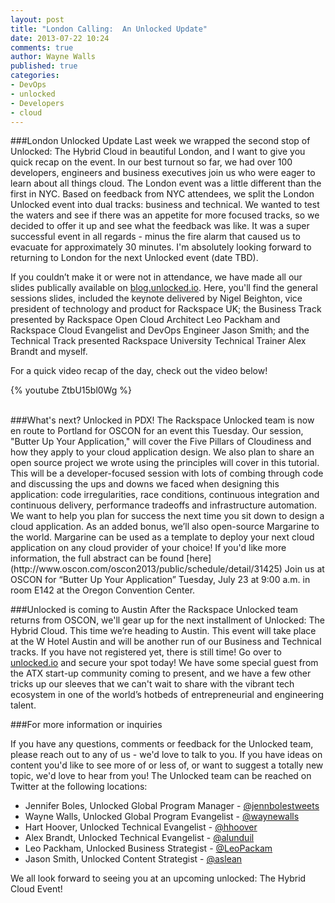 ```yaml
---
layout: post
title: "London Calling:  An Unlocked Update"
date: 2013-07-22 10:24
comments: true
author: Wayne Walls
published: true
categories: 
- DevOps
- unlocked
- Developers
- cloud
---
```


###London Unlocked Update
Last week we wrapped the second stop of Unlocked: The Hybrid Cloud in beautiful London, and I want to give you quick recap on the event.
In our best turnout so far, we had over 100 developers, engineers and business executives join us who were eager to learn about all things cloud. The London event was a little different than the first in NYC. Based on feedback from NYC attendees, we split the London Unlocked event into dual tracks: business and technical. We wanted to test the waters and see if there was an appetite for more focused tracks, so we decided to offer it up and see what the feedback was like. 
It was a super successful event in all regards - minus the fire alarm that caused us to evacuate for approximately 30 minutes. I'm absolutely looking forward to returning to London for the next Unlocked event (date TBD). <!-- more -->

If you couldn’t make it or were not in attendance, we have made all our slides publically available on [blog.unlocked.io](http://unlocked.io). Here, you'll find the general sessions slides, included the keynote delivered by Nigel Beighton, vice president of technology and product for Rackspace UK; the Business Track presented by Rackspace Open Cloud Architect Leo Packham and Rackspace Cloud Evangelist and DevOps Engineer Jason Smith; and the Technical Track presented Rackspace University Technical Trainer Alex Brandt and myself.

For a quick video recap of the day, check out the video below!

{% youtube ZtbU15bl0Wg %}

<br />
###What's next? Unlocked in PDX!
The Rackspace Unlocked team is now en route to Portland for OSCON for an event this Tuesday. 
Our session, "Butter Up Your Application," will cover the Five Pillars of Cloudiness and how they apply to your cloud application design. We also plan to share an open source project we wrote using the principles will cover in this tutorial. This will be a developer-focused session with lots of combing through code and discussing the ups and downs we faced when designing this application: code irregularities, race conditions, continuous integration and continuous delivery, performance tradeoffs and infrastructure automation. We want to help you plan for success the next time you sit down to design a cloud application.  As an added bonus, we’ll also open-source Margarine to the world. Margarine can be used as a template to deploy your next cloud application on any cloud provider of your choice!
If you'd like more information, the full abstract can be found [here](http://www.oscon.com/oscon2013/public/schedule/detail/31425)
Join us at OSCON for “Butter Up Your Application” Tuesday, July 23 at 9:00 a.m. in room E142 at the Oregon Convention Center. 

###Unlocked is coming to Austin
After the Rackspace Unlocked team returns from OSCON, we'll gear up for the next installment of Unlocked: The Hybrid Cloud. This time we’re heading to Austin. This event will take place at the W Hotel Austin and will be another run of our Business and Technical tracks. If you have not registered yet, there is still time! Go over to [unlocked.io](http://unlocked.io) and secure your spot today! We have some special guest from the ATX start-up community coming to present, and we have a few other tricks up our sleeves that we can't wait to share with the vibrant tech ecosystem in one of the world’s hotbeds of entrepreneurial and engineering talent.  

###For more information or inquiries

If you have any questions, comments or feedback for the Unlocked team, please reach out to any of us - we'd love to talk to you. If you have ideas on content you'd like to see more of or less of, or want to suggest a totally new topic, we'd love to hear from you! 
The Unlocked team can be reached on Twitter at the following locations:

* Jennifer Boles, Unlocked Global Program Manager - [@jennbolestweets](https://twitter.com/jennbolestweets)
* Wayne Walls, Unlocked Global Program Evangelist - [@waynewalls](https://twitter.com/waynewalls)
* Hart Hoover, Unlocked Technical Evangelist - [@hhoover](https://twitter.com/hhoover)
* Alex Brandt, Unlocked Technical Evangelist - [@alunduil](https://twitter.com/alunduil)
* Leo Packham, Unlocked Business Strategist - [@LeoPackam](https://twitter.com/Leopackham)
* Jason Smith, Unlocked Content Strategist - [@aslean](https://twitter.com/aslaen)

We all look forward to seeing you at an upcoming unlocked: The Hybrid Cloud Event!
